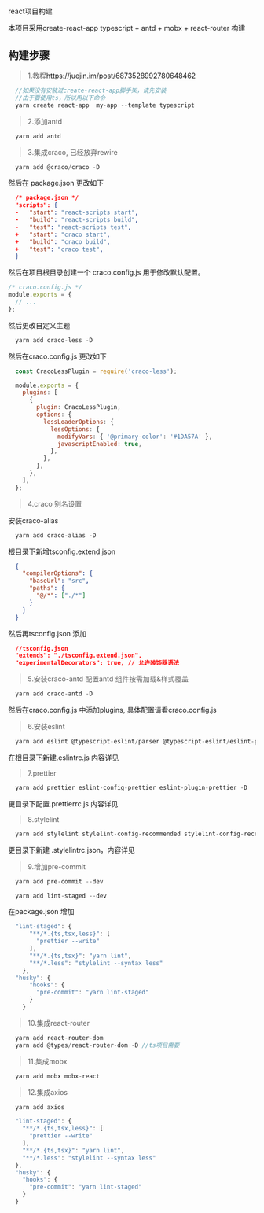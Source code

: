 # 
react项目构建

本项目采用create-react-app typescript + antd + mobx + react-router 构建

## 构建步骤

> 1.教程<https://juejin.im/post/6873528992780648462>

```js
  //如果没有安装过create-react-app脚手架，请先安装
  //由于要使用ts，所以用以下命令
  yarn create react-app  my-app --template typescript
```

> 2.添加antd

```js
  yarn add antd
```

> 3.集成craco, 已经放弃rewire

```js
  yarn add @craco/craco -D
```

然后在 package.json 更改如下

```json
  /* package.json */
  "scripts": {
  -   "start": "react-scripts start",
  -   "build": "react-scripts build",
  -   "test": "react-scripts test",
  +   "start": "craco start",
  +   "build": "craco build",
  +   "test": "craco test",
  }
```

然后在项目根目录创建一个 craco.config.js 用于修改默认配置。

```js
/* craco.config.js */
module.exports = {
  // ...
};
```

然后更改自定义主题

```js
  yarn add craco-less -D
```

然后在craco.config.js 更改如下

```js
  const CracoLessPlugin = require('craco-less');

  module.exports = {
    plugins: [
      {
        plugin: CracoLessPlugin,
        options: {
          lessLoaderOptions: {
            lessOptions: {
              modifyVars: { '@primary-color': '#1DA57A' },
              javascriptEnabled: true,
            },
          },
        },
      },
    ],
  };
```

> 4.craco 别名设置

安装craco-alias

```js
  yarn add craco-alias -D
```

根目录下新增tsconfig.extend.json

```json
  {
    "compilerOptions": {
      "baseUrl": "src",
      "paths": {
        "@/*": ["./*"]
      }
    }
  }
```

然后再tsconfig.json 添加

```json
  //tsconfig.json
  "extends": "./tsconfig.extend.json",
  "experimentalDecorators": true, // 允许装饰器语法
```

> 5.安装craco-antd 配置antd 组件按需加载&样式覆盖

```js
  yarn add craco-antd -D
```

然后在craco.config.js 中添加plugins, 具体配置请看craco.config.js

> 6.安装eslint

```js
  yarn add eslint @typescript-eslint/parser @typescript-eslint/eslint-plugin eslint-config-airbnb eslint-import-resolver-typescript eslint-plugin-import eslint-plugin-jsx-a11y eslint-plugin-react eslint-plugin-react-hooks -D
```

在根目录下新建.eslintrc.js 内容详见

> 7.prettier

```js
  yarn add prettier eslint-config-prettier eslint-plugin-prettier -D
```

更目录下配置.prettierrc.js 内容详见

> 8.stylelint

```js
  yarn add stylelint stylelint-config-recommended stylelint-config-recess-order stylelint-config-standard -D
```

更目录下新建 .stylelintrc.json，内容详见

> 9.增加pre-commit

```js
  yarn add pre-commit --dev

  yarn add lint-staged --dev
```

在package.json 增加

```js
  "lint-staged": {
      "**/*.{ts,tsx,less}": [
        "prettier --write"
      ],
      "**/*.{ts,tsx}": "yarn lint",
      "**/*.less": "stylelint --syntax less"
    },
  "husky": {
      "hooks": {
        "pre-commit": "yarn lint-staged"
      }
    }
```

> 10.集成react-router

```js
  yarn add react-router-dom
  yarn add @types/react-router-dom -D //ts项目需要
```

> 11.集成mobx

```js
  yarn add mobx mobx-react
```

> 12.集成axios

```js
  yarn add axios
```

```js
  "lint-staged": {
    "**/*.{ts,tsx,less}": [
      "prettier --write"
    ],
    "**/*.{ts,tsx}": "yarn lint",
    "**/*.less": "stylelint --syntax less"
  },
  "husky": {
    "hooks": {
      "pre-commit": "yarn lint-staged"
    }
  }
```
